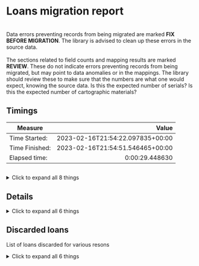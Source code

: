 # Loans migration report   
<br/>Data errors preventing records from being migrated are marked **FIX BEFORE MIGRATION**. The library is advised to clean up these errors in the source data.<br/><br/> The sections related to field counts and mapping results are marked **REVIEW**. These do not indicate errors preventing records from being migrated, but may point to data anomalies or in the mappings. The library should review these to make sure that the numbers are what one would expect, knowing the source data. Is this the expected number of serials? Is this the expected number of cartographic materials?
## Timings   
   
Measure | Value   
--- | ---:   
Time Started: | 2023-02-16T21:54:22.097835+00:00   
Time Finished: | 2023-02-16T21:54:51.546465+00:00   
Elapsed time: | 0:00:29.448630   
   
##     
    
<details><summary>Click to expand all 8 things</summary>     
   
Measure | Count   
--- | ---:   
Empty rows in loans.tsv | 0   
Failed loans | 8   
Loans failed pre-validation | 5   
Loans verified against migrated user and item | 9   
Processed pre-validated loans | 9   
Successfully checked out | 9   
Total rows in loans.tsv | 17   
Updated renewal count for loan | 9   
</details>   
   
## Details    
    
<details><summary>Click to expand all 6 things</summary>     
   
Measure | Count   
--- | ---:   
Checked out on first try | 9   
Hour and minute not specified for due date. Assuming end of local calendar day (23:59)... | 1   
Provided due_date is not UTC, setting tzinfo to tenant timezone (UTC) | 17   
Provided out_date is not UTC, setting tzinfo to tenant timezone (UTC) | 17   
Successfully updated open loan (204) | 9   
</details>   
   
## Discarded loans    
List of loans discarded for various resons    
<details><summary>Click to expand all 6 things</summary>     
   
Measure | Count   
--- | ---:   
Empty properties in legacy data - patron_barcode | 1   
Loans discarded. Had migrated item barcode: False. Had migrated user barcode: False | 1   
Loans discarded. Had migrated item barcode: False. Had migrated user barcode: True | 2   
Not an allowed status - Missing | 3   
Time alignment issues - both dates | 1   
</details>   
